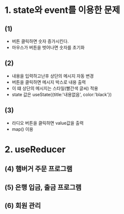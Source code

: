 # 1. state와 event를 이용한 문제

## (1)
- 버튼 클릭하면 숫자 증가시킨다.
- 마우스가 버튼을 벗어나면 숫자를 초기화

## (2)
- 내용을 입력하고난후 상단의 메시지 자동 변경
- 버튼을 클릭하면 메시지 박스로 내용 출력
- 이 떄 상단의 메시지는 스타일(빨간색 글씨) 적용
- state 값은 useState({title:'내용없음', color:'black'})

## (3)
- 라디오 버튼을 클릭하면 value값을 출력
- map() 이용

# 2. useReducer

## (4) 햄버거 주문 프로그램

## (5) 은행 입금, 출금 프로그램

## (6) 회원 관리
